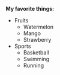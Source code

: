 **My favorite things:**
* Fruits
  * Watermelon
  * Mango
  * Strawberry
* Sports
  * Basketball
  * Swimming
  * Running
